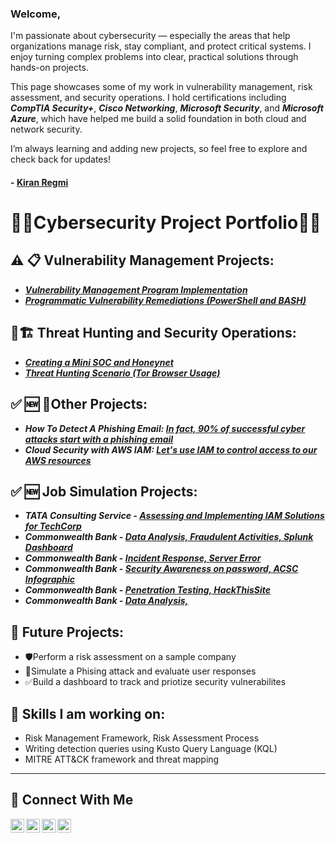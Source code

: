 
### Welcome,
I'm passionate about cybersecurity — especially the areas that help organizations manage risk, stay compliant, and protect critical systems. I enjoy turning complex problems into clear, practical solutions through hands-on projects.

This page showcases some of my work in vulnerability management, risk assessment, and security operations. I hold certifications including ***CompTIA Security+***, ***Cisco Networking***, ***Microsoft Security***, and ***Microsoft Azure***, which have helped me build a solid foundation in both cloud and network security.

I’m always learning and adding new projects, so feel free to explore and check back for updates!

#### - <a href="https://www.linkedin.com/in/kiran-regmi/"> Kiran Regmi </a>

# 👨‍💻Cybersecurity Project Portfolio👨‍💻



## ⚠️ 📋 Vulnerability Management Projects:

- ***[Vulnerability Management Program Implementation](https://github.com/kiran-regmi/vulnerability-management-program)***
- ***[Programmatic Vulnerability Remediations (PowerShell and BASH)](https://github.com/joshcybertest/programmatic-vulnerability-remediations)***

## 🚨🏗️ Threat Hunting and Security Operations:

- ***[Creating a Mini SOC and Honeynet](https://github.com/joshmadakor0/threat-hunting-scenario-tor)***
- ***[Threat Hunting Scenario (Tor Browser Usage)](https://github.com/joshmadakor0/threat-hunting-scenario-tor)***

## ✅ 🆕 🔐Other Projects:
- ***How To Detect A Phishing Email: [In fact, 90% of successful cyber attacks start with a phishing email](https://github.com/kiran-regmi/phishing-email-campaign)***
- ***Cloud Security with AWS IAM: [Let's use IAM to control access to our AWS resources](https://github.com/kiran-regmi/cloud-security-aws-iam)***

## ✅ 🆕 Job Simulation Projects:
- ***TATA Consulting Service - [Assessing and Implementing IAM Solutions for TechCorp](https://github.com/kiran-regmi/assessing-implementing-IAM-solution)***
- ***Commonwealth Bank - [Data Analysis, Fraudulent Activities, Splunk Dashboard](://github.com/kiran-regmi/fraudulent-activities)***
- ***Commonwealth Bank - [Incident Response, Server Error](https://github.com/kiran-regmi/incident-response-server-error)***
- ***Commonwealth Bank - [Security Awareness on password, ACSC Infographic](https://github.com/kiran-regmi/security-awareness-pwd-acsc-infographic)***
- ***Commonwealth Bank - [Penetration Testing, HackThisSite](://github.com/kiran-regmi/penetration-testing-hackthissite)***
- ***Commonwealth Bank - [Data Analysis,](://github.com/kiran-regmi/data-analysis)***

## 👀 Future Projects:
- 🛡️Perform a risk assessment on a sample company
- 🚨Simulate a Phising attack and evaluate user responses
- ✅Build a dashboard to track and priotize security vulnerabilites

## 👋 Skills I am working on:
- Risk Management Framework, Risk Assessment Process
- Writing detection queries using Kusto Query Language (KQL)
- MITRE ATT&CK framework and threat mapping


<hr/>

## 🤳 Connect With Me

[<img align="left" alt="___________ | YouTube" width="22px" src="https://cdn.jsdelivr.net/npm/simple-icons@v3/icons/youtube.svg" />][youtube]
[<img align="left" alt="___________ | Twitter" width="22px" src="https://cdn.jsdelivr.net/npm/simple-icons@v3/icons/twitter.svg" />][twitter]
[<img align="left" alt="___________ | LinkedIn" width="22px" src="https://cdn.jsdelivr.net/npm/simple-icons@v3/icons/linkedin.svg" />][linkedin]
[<img align="left" alt="___________ | Instagram" width="22px" src="https://cdn.jsdelivr.net/npm/simple-icons@v3/icons/instagram.svg" />][instagram]

[twitter]: https://twitter.com/___________
[youtube]: https://www.youtube.com/@kiran-regmi-cyber-defense/
[instagram]: https://www.instagram.com/___________
[linkedin]: https://linkedin.com/in/kiran-regmi/_


<!--
<img width="35" alt="image" src="https://github.com/user-attachments/assets/2f41c7cd-5ea8-4475-b451-a37161b6c3fb"> 
<img width="35" alt="image" src="https://github.com/user-attachments/assets/77649969-9910-4994-8b96-74a116cfb2a8">
-->
